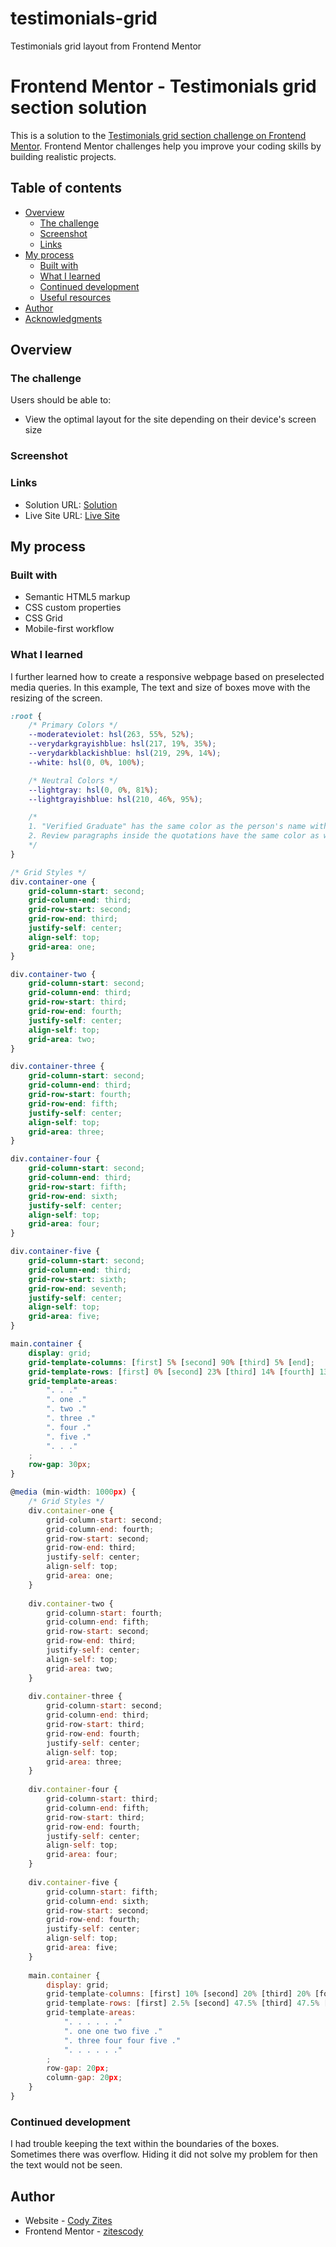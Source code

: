 # testimonials-grid
Testimonials grid layout from Frontend Mentor

# Frontend Mentor - Testimonials grid section solution

This is a solution to the [Testimonials grid section challenge on Frontend Mentor](https://www.frontendmentor.io/challenges/testimonials-grid-section-Nnw6J7Un7). Frontend Mentor challenges help you improve your coding skills by building realistic projects. 

## Table of contents

- [Overview](#overview)
  - [The challenge](#the-challenge)
  - [Screenshot](#screenshot)
  - [Links](#links)
- [My process](#my-process)
  - [Built with](#built-with)
  - [What I learned](#what-i-learned)
  - [Continued development](#continued-development)
  - [Useful resources](#useful-resources)
- [Author](#author)
- [Acknowledgments](#acknowledgments)

## Overview

### The challenge

Users should be able to:

- View the optimal layout for the site depending on their device's screen size

### Screenshot


### Links

- Solution URL: [Solution](https://github.com/zitescody/testimonials-grid)
- Live Site URL: [Live Site](https://zitescody.github.io/testimonials-grid/)

## My process

### Built with

- Semantic HTML5 markup
- CSS custom properties
- CSS Grid
- Mobile-first workflow

### What I learned

I further learned how to create a responsive webpage based on preselected media queries. In this example, The text and size of boxes move with the resizing of the screen.

```css
:root {
    /* Primary Colors */
    --moderateviolet: hsl(263, 55%, 52%);
    --verydarkgrayishblue: hsl(217, 19%, 35%);
    --verydarkblackishblue: hsl(219, 29%, 14%);
    --white: hsl(0, 0%, 100%);

    /* Neutral Colors */
    --lightgray: hsl(0, 0%, 81%);
    --lightgrayishblue: hsl(210, 46%, 95%);

    /* 
    1. "Verified Graduate" has the same color as the person's name with 50% opacity
    2. Review paragraphs inside the quotations have the same color as well, but are at 70% opacity
    */
}
```
```css
/* Grid Styles */
div.container-one {
    grid-column-start: second;
    grid-column-end: third;
    grid-row-start: second;
    grid-row-end: third;
    justify-self: center;
    align-self: top;
    grid-area: one;
}

div.container-two {
    grid-column-start: second;
    grid-column-end: third;
    grid-row-start: third;
    grid-row-end: fourth;
    justify-self: center;
    align-self: top;
    grid-area: two;
}

div.container-three {
    grid-column-start: second;
    grid-column-end: third;
    grid-row-start: fourth;
    grid-row-end: fifth;
    justify-self: center;
    align-self: top;
    grid-area: three;
}

div.container-four {
    grid-column-start: second;
    grid-column-end: third;
    grid-row-start: fifth;
    grid-row-end: sixth;
    justify-self: center;
    align-self: top;
    grid-area: four;
}

div.container-five {
    grid-column-start: second;
    grid-column-end: third;
    grid-row-start: sixth;
    grid-row-end: seventh;
    justify-self: center;
    align-self: top;
    grid-area: five;
}

main.container {
    display: grid;
    grid-template-columns: [first] 5% [second] 90% [third] 5% [end];
    grid-template-rows: [first] 0% [second] 23% [third] 14% [fourth] 13% [fifth] 22% [sixth] 25% [seventh] 1% [end];
    grid-template-areas: 
        ". . ."
        ". one ."
        ". two ."
        ". three ."
        ". four ."
        ". five ."
        ". . ."
    ;
    row-gap: 30px;
}
```
```js
@media (min-width: 1000px) {
    /* Grid Styles */
    div.container-one {
        grid-column-start: second;
        grid-column-end: fourth;
        grid-row-start: second;
        grid-row-end: third;
        justify-self: center;
        align-self: top;
        grid-area: one;
    }
    
    div.container-two {
        grid-column-start: fourth;
        grid-column-end: fifth;
        grid-row-start: second;
        grid-row-end: third;
        justify-self: center;
        align-self: top;
        grid-area: two;
    }
    
    div.container-three {
        grid-column-start: second;
        grid-column-end: third;
        grid-row-start: third;
        grid-row-end: fourth;
        justify-self: center;
        align-self: top;
        grid-area: three;
    }
    
    div.container-four {
        grid-column-start: third;
        grid-column-end: fifth;
        grid-row-start: third;
        grid-row-end: fourth;
        justify-self: center;
        align-self: top;
        grid-area: four;
    }
    
    div.container-five {
        grid-column-start: fifth;
        grid-column-end: sixth;
        grid-row-start: second;
        grid-row-end: fourth;
        justify-self: center;
        align-self: top;
        grid-area: five;
    }
    
    main.container {
        display: grid;
        grid-template-columns: [first] 10% [second] 20% [third] 20% [fourth] 20% [fifth] 20% [sixth] 10% [end];
        grid-template-rows: [first] 2.5% [second] 47.5% [third] 47.5% [fourth] 2.5% [end];
        grid-template-areas: 
            ". . . . . ."
            ". one one two five ."
            ". three four four five ."
            ". . . . . ."
        ;
        row-gap: 20px;
        column-gap: 20px;
    }
}
```
### Continued development

I had trouble keeping the text within the boundaries of the boxes. Sometimes there was overflow. Hiding it did not solve my problem for then the text would not be seen.

## Author

- Website - [Cody Zites](https://github.com/zitescody)
- Frontend Mentor - [zitescody](https://www.frontendmentor.io/profile/zitescody)
